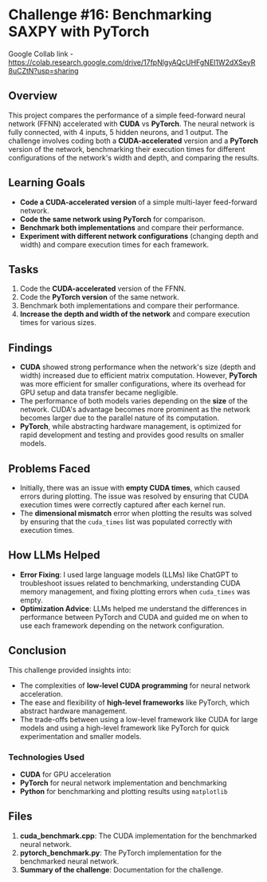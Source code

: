 
# Challenge #16: Benchmarking SAXPY with PyTorch

Google Collab link - https://colab.research.google.com/drive/17fpNlgyAQcUHFgNEI1W2dXSeyR8uCZtN?usp=sharing

## Overview
This project compares the performance of a simple feed-forward neural network (FFNN) accelerated with **CUDA** vs **PyTorch**. The neural network is fully connected, with 4 inputs, 5 hidden neurons, and 1 output. The challenge involves coding both a **CUDA-accelerated** version and a **PyTorch** version of the network, benchmarking their execution times for different configurations of the network's width and depth, and comparing the results.

## Learning Goals
- **Code a CUDA-accelerated version** of a simple multi-layer feed-forward network.
- **Code the same network using PyTorch** for comparison.
- **Benchmark both implementations** and compare their performance.
- **Experiment with different network configurations** (changing depth and width) and compare execution times for each framework.

## Tasks
1. Code the **CUDA-accelerated** version of the FFNN.
2. Code the **PyTorch version** of the same network.
3. Benchmark both implementations and compare their performance.
4. **Increase the depth and width of the network** and compare execution times for various sizes.

## Findings
- **CUDA** showed strong performance when the network's size (depth and width) increased due to efficient matrix computation. However, **PyTorch** was more efficient for smaller configurations, where its overhead for GPU setup and data transfer became negligible.
- The performance of both models varies depending on the **size** of the network. CUDA's advantage becomes more prominent as the network becomes larger due to the parallel nature of its computation.
- **PyTorch**, while abstracting hardware management, is optimized for rapid development and testing and provides good results on smaller models.

## Problems Faced
- Initially, there was an issue with **empty CUDA times**, which caused errors during plotting. The issue was resolved by ensuring that CUDA execution times were correctly captured after each kernel run.
- The **dimensional mismatch** error when plotting the results was solved by ensuring that the `cuda_times` list was populated correctly with execution times.

## How LLMs Helped
- **Error Fixing**: I used large language models (LLMs) like ChatGPT to troubleshoot issues related to benchmarking, understanding CUDA memory management, and fixing plotting errors when `cuda_times` was empty.
- **Optimization Advice**: LLMs helped me understand the differences in performance between PyTorch and CUDA and guided me on when to use each framework depending on the network configuration.

## Conclusion
This challenge provided insights into:
- The complexities of **low-level CUDA programming** for neural network acceleration.
- The ease and flexibility of **high-level frameworks** like PyTorch, which abstract hardware management.
- The trade-offs between using a low-level framework like CUDA for large models and using a high-level framework like PyTorch for quick experimentation and smaller models.

### Technologies Used
- **CUDA** for GPU acceleration
- **PyTorch** for neural network implementation and benchmarking
- **Python** for benchmarking and plotting results using `matplotlib`

## Files
1. **cuda_benchmark.cpp**: The CUDA implementation for the benchmarked neural network.
2. **pytorch_benchmark.py**: The PyTorch implementation for the benchmarked neural network.
3. **Summary of the challenge**: Documentation for the challenge.

